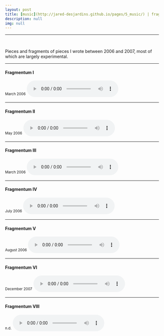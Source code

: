 ```yaml
---
layout: post
title: [music](http://jared-desjardins.github.io/pages/5_music/) | fragmenta
description: null
img: null
---
```


***

<br/>

Pieces and fragments of pieces I wrote between 2006 and 2007, most of which are largely experimental.

***
<sub></sub>
<h4>Fragmentum I</h4>
<sup>March 2006</sup>
<audio controls>
  <source src="http://jared-desjardins.github.io/music/fragmentum01.mp3" type="audio/mpeg">
Your browser unfortunately does not support the audio element.
</audio>
<br>

***
<sub></sub>
<h4>Fragmentum II</h4>
<sup>May 2006</sup>  
<audio controls>
  <source src="http://jared-desjardins.github.io/music/fragmentum02.mp3" type="audio/mpeg">
Your browser unfortunately does not support the audio element.
</audio>
<br>

***
<sub></sub>
<h4>Fragmentum III</h4>
<sup>March 2006</sup>  
<audio controls>
  <source src="http://jared-desjardins.github.io/music/fragmentum03.mp3" type="audio/mpeg">
Your browser unfortunately does not support the audio element.
</audio>
<br>

***
<sub></sub>
<h4>Fragmentum IV</h4>
<sup>July 2006</sup>  
<audio controls>
  <source src="http://jared-desjardins.github.io/music/fragmentum04.mp3" type="audio/mpeg">
Your browser unfortunately does not support the audio element.
</audio>
<br>

***
<sub></sub>
<h4>Fragmentum V</h4>
<sup>August 2006</sup>  
<audio controls>
  <source src="http://jared-desjardins.github.io/music/fragmentum05.mp3" type="audio/mpeg">
Your browser unfortunately does not support the audio element.
</audio>
<br>

***
<sub></sub>
<h4>Fragmentum VI</h4>
<sup>December 2007</sup>  
<audio controls>
  <source src="http://jared-desjardins.github.io/music/fragmentum06.mp3" type="audio/mpeg">
Your browser unfortunately does not support the audio element.
</audio>
<br>

***
<sub></sub>
<h4>Fragmentum VIII</h4>
<sup>n.d.</sup>  
<audio controls>
  <source src="http://jared-desjardins.github.io/music/fragmentum08.mp3" type="audio/mpeg">
Your browser unfortunately does not support the audio element.
</audio>
